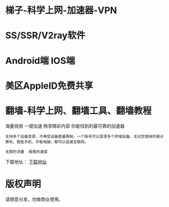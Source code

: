 # 梯子-科学上网-加速器-VPN
# SS/SSR/V2ray软件
# Android端 IOS端
# 美区AppleID免费共享
# 翻墙-科学上网、翻墙工具、翻墙教程


海量视频  一键加速  畅享精彩内容
你能找到的最可靠的加速器

  `支持多个设备登录，不再受设备数量限制，一个账号可以登录多个终端设备。无论您使用的是计算机、智能手机、平板电脑，都可以连接互联网。`
    
`无限的流量  极致的速度`

下载地址： [下载地址](http://vipviptv.com/share.html?channel=s3 "点击下载")

# 版权声明
请随意分发，勿做商业使用。


